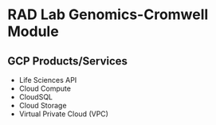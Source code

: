 # RAD Lab Genomics-Cromwell Module

## GCP Products/Services 

* Life Sciences API
* Cloud Compute
* CloudSQL
* Cloud Storage
* Virtual Private Cloud (VPC)